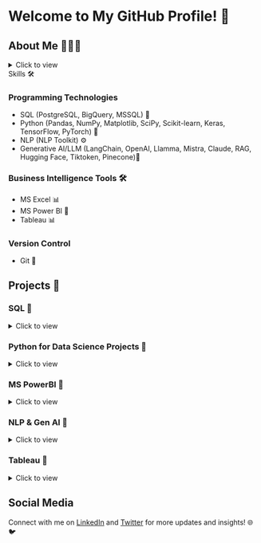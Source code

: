 # Welcome to My GitHub Profile! 👋


## About Me 👨🏽‍💻
<details>
  <summary>Click to view</summary>
  
I am Segun Umoru, a  certified Data Scientist, Data Analytics, and Mathematician with a keen interest in Machine learning, Deep learning, Natural Language Processing, and Generative Artificial Intelligence.
I lead a team of data analysts and data scientists in solving critical business problems for companies in e-commerce, health, education, logistics, and finance. 

In my roles at Gomycode and Quantum Analytics, I have helped increase visibility and profitability by 40% through data-driven strategies that optimize marketing and operations. 

Leveraging predictive modeling and analytics, I empower organizations to make informed decisions that reduce churn, enhance cost-effectiveness, and develop successful sales and marketing initiatives. 

As a data scientist consultant, my passion lies in leading and supporting data enthusiasts, professionals, and organizations with key valuable insights to accelerate skills development, improved data-driven decision making to improve their work, and enhanced productivity, and better utilization of resources.

As an accomplished Data Scientist and Mathematician, I am uniquely positioned to provide the valuable insights and support that data professionals require to thrive in today's data-driven landscape. By leveraging my extensive experience and deep understanding of data science, analytics, and problem-solving, I can empower you and your team to unlock the full potential of your data and drive transformative changes within your organization.

Whether you are looking to accelerate skill development, improve decision-making, enhance productivity, or gain a competitive edge, I am dedicated to sharing my expertise and guiding you through every step of the process. My commitment to fostering a data-driven culture and supporting the career progression of data enthusiasts sets me apart, ensuring that the insights I provide have a lasting impact on both individual and organizational success.

Unlock the power of your data and take your organization to new heights by partnering with me. Together, we can navigate the complexities of data science, uncover actionable insights, and translate them into tangible business outcomes that drive innovation, improve customer experiences, and position you as a leader in your industry. Invest in your data's future, and let me be your trusted guide on the path to data-driven excellence.
</details



## Skills 🛠
### Programming Technologies
- SQL (PostgreSQL, BigQuery, MSSQL) 💾
- Python (Pandas, NumPy, Matplotlib, SciPy, Scikit-learn, Keras, TensorFlow, PyTorch) 🐍
- NLP (NLP Toolkit) ⚙️
- Generative AI/LLM (LangChain, OpenAI, Llamma, Mistra, Claude, RAG, Hugging Face, Tiktoken, Pinecone)🧬


### Business Intelligence Tools 🛠
- MS Excel 📊
- MS Power BI 💼
- Tableau 📊

### Version Control
- Git 🌳

## Projects 💼
### SQL 📂
<details>
  <summary>Click to view</summary>
  
  - [Khalid Sales Data Analysis with SQL](https://github.com/segunumoru1/Khalid-Sales-Data-with-SQL.git) 

</details>



### Python for Data Science Projects 🐍
<details>
  <summary>Click to view</summary>
  
  - [Financial Inclusion in Africa Bank Account Prediction](https://github.com/segunumoru1/Financial-Inclusion-in-Africa-Bank-Account-Prediction.git)
  - [Chatbot Creation](https://github.com/segunumoru1/Chatbot-Creation.git)
  - [Online Payments Fraud Detection Blossom Bank](https://github.com/segunumoru1/Online-Payments-Fraud-Detection-Blossom-Bank.git)
  - [US Nurse Attrition Analytics and Prediction](https://github.com/segunumoru1/US-Nurse-Attrition-Analytics-and-Prediction.git)
  - [Bank Marketing Product Uptake](https://github.com/segunumoru1/Bank-Marketing-Product-Uptake.git)
  - [Petmind Sales Analysis](https://github.com/segunumoru1/PetMind-Sales-Analysis.git)
  - [Audio to Text System](https://github.com/segunumoru1/Speech_Recognition.git)


</details>


### MS PowerBI 🔎
<details>
  <summary>Click to view</summary>
  
  - [Olympic Athlete Event Analysis and Report](https://github.com/segunumoru1/Athlete_Event_Analysis_Report.git)
  - [Skybound Digital Marketing Analysis and Report](https://github.com/segunumoru1/Skybound-Digital-Marketing-Analysis_Report.git)
  - [Olist E-commerce Analysis and Report](https://github.com/segunumoru1/Olist-E-commerce-Analysis-And-Report.git)
  - [Abt Sales Analysis and Report](https://github.com/segunumoru1/Abt-Sales-Analysis-and-Report)
  - [USA Retail Sales Report](https://github.com/segunumoru1/US-Retail-Sales-Report.git)

</details>

### NLP & Gen AI 🧬
<details>
  <summary>Click to view</summary>
  
  - [AI-Powered Adult Disability Payment Form](https://github.com/segunumoru1/Adult-Disability-Payment-Form-Assistant-Chatbot.git)
  - [Telegram FAQ Conversional Chatbot](https://github.com/segunumoru1/Telegram-Chatbot.git)
  - [A Conversional Chatbot](https://github.com/segunumoru1/Conversational-Chatbot-Creation.git)
 
</details>

### Tableau 📑
<details>
  <summary>Click to view</summary>

  - [FMCG Supply Optimization](https://public.tableau.com/views/FMCGSupplyOptimizationDashboard_17236547017150/Dashboard1?:language=en-US&publish=yes&:sid=&:redirect=auth&:display_count=n&:origin=viz_share_link)
  - [USA Birth Analysis](https://public.tableau.com/views/USABIRTHDASHBOARD2016-2021_17236544258200/Dashboard1?:language=en-US&:sid=&:redirect=auth&:display_count=n&:origin=viz_share_link)
  - [Earthquake Analysis](https://public.tableau.com/views/EarthquakeAnalysisDashboard_17108518023960/Dashboard1?:language=en-US&:sid=&:redirect=auth&:display_count=n&:origin=viz_share_link)
  - [Shark Attack Analysis](https://public.tableau.com/views/SharkAttackDashboard_16659608716430/Dashboard1?:language=en-US&:sid=&:redirect=auth&:display_count=n&:origin=viz_share_link)
</details>

## Social Media
Connect with me on [LinkedIn](https://www.linkedin.com/in/segun-umoru/) and [Twitter](https://twitter.com/SegunUmoru) for more updates and insights! 🌐🐦
